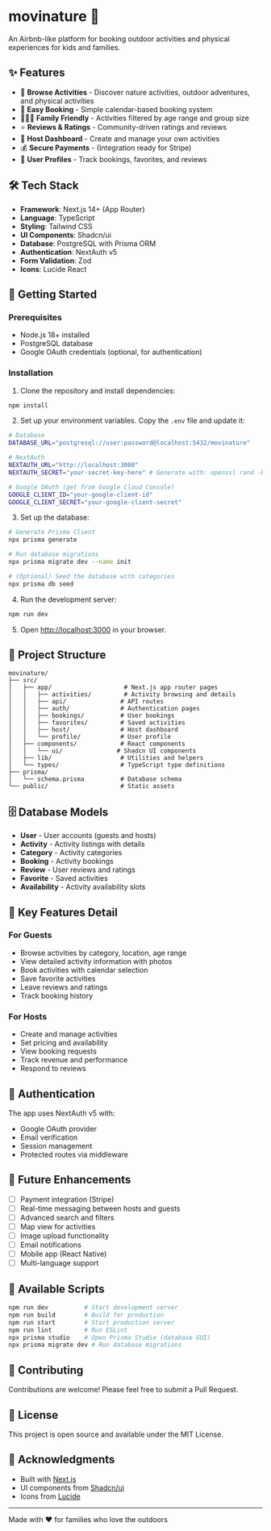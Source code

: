 # movinature 🌲

An Airbnb-like platform for booking outdoor activities and physical experiences for kids and families.

## ✨ Features

- 🏡 **Browse Activities** - Discover nature activities, outdoor adventures, and physical activities
- 📅 **Easy Booking** - Simple calendar-based booking system
- 👨‍👩‍👧 **Family Friendly** - Activities filtered by age range and group size
- ⭐ **Reviews & Ratings** - Community-driven ratings and reviews
- 🎯 **Host Dashboard** - Create and manage your own activities
- 💰 **Secure Payments** - (Integration ready for Stripe)
- 👤 **User Profiles** - Track bookings, favorites, and reviews

## 🛠️ Tech Stack

- **Framework**: Next.js 14+ (App Router)
- **Language**: TypeScript
- **Styling**: Tailwind CSS
- **UI Components**: Shadcn/ui
- **Database**: PostgreSQL with Prisma ORM
- **Authentication**: NextAuth v5
- **Form Validation**: Zod
- **Icons**: Lucide React

## 🚀 Getting Started

### Prerequisites

- Node.js 18+ installed
- PostgreSQL database
- Google OAuth credentials (optional, for authentication)

### Installation

1. Clone the repository and install dependencies:

```bash
npm install
```

2. Set up your environment variables. Copy the `.env` file and update it:

```bash
# Database
DATABASE_URL="postgresql://user:password@localhost:5432/movinature"

# NextAuth
NEXTAUTH_URL="http://localhost:3000"
NEXTAUTH_SECRET="your-secret-key-here" # Generate with: openssl rand -base64 32

# Google OAuth (get from Google Cloud Console)
GOOGLE_CLIENT_ID="your-google-client-id"
GOOGLE_CLIENT_SECRET="your-google-client-secret"
```

3. Set up the database:

```bash
# Generate Prisma Client
npx prisma generate

# Run database migrations
npx prisma migrate dev --name init

# (Optional) Seed the database with categories
npx prisma db seed
```

4. Run the development server:

```bash
npm run dev
```

5. Open [http://localhost:3000](http://localhost:3000) in your browser.

## 📁 Project Structure

```
movinature/
├── src/
│   ├── app/                    # Next.js app router pages
│   │   ├── activities/         # Activity browsing and details
│   │   ├── api/               # API routes
│   │   ├── auth/              # Authentication pages
│   │   ├── bookings/          # User bookings
│   │   ├── favorites/         # Saved activities
│   │   ├── host/              # Host dashboard
│   │   └── profile/           # User profile
│   ├── components/            # React components
│   │   └── ui/               # Shadcn UI components
│   ├── lib/                   # Utilities and helpers
│   └── types/                 # TypeScript type definitions
├── prisma/
│   └── schema.prisma          # Database schema
└── public/                    # Static assets
```

## 🗄️ Database Models

- **User** - User accounts (guests and hosts)
- **Activity** - Activity listings with details
- **Category** - Activity categories
- **Booking** - Activity bookings
- **Review** - User reviews and ratings
- **Favorite** - Saved activities
- **Availability** - Activity availability slots

## 🎨 Key Features Detail

### For Guests
- Browse activities by category, location, age range
- View detailed activity information with photos
- Book activities with calendar selection
- Save favorite activities
- Leave reviews and ratings
- Track booking history

### For Hosts
- Create and manage activities
- Set pricing and availability
- View booking requests
- Track revenue and performance
- Respond to reviews

## 🔐 Authentication

The app uses NextAuth v5 with:
- Google OAuth provider
- Email verification
- Session management
- Protected routes via middleware

## 🚧 Future Enhancements

- [ ] Payment integration (Stripe)
- [ ] Real-time messaging between hosts and guests
- [ ] Advanced search and filters
- [ ] Map view for activities
- [ ] Image upload functionality
- [ ] Email notifications
- [ ] Mobile app (React Native)
- [ ] Multi-language support

## 📝 Available Scripts

```bash
npm run dev          # Start development server
npm run build        # Build for production
npm run start        # Start production server
npm run lint         # Run ESLint
npx prisma studio    # Open Prisma Studio (database GUI)
npx prisma migrate dev # Run database migrations
```

## 🤝 Contributing

Contributions are welcome! Please feel free to submit a Pull Request.

## 📄 License

This project is open source and available under the MIT License.

## 🙏 Acknowledgments

- Built with [Next.js](https://nextjs.org)
- UI components from [Shadcn/ui](https://ui.shadcn.com)
- Icons from [Lucide](https://lucide.dev)

---

Made with ❤️ for families who love the outdoors

